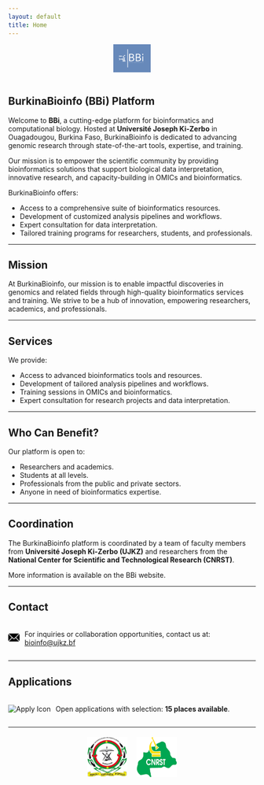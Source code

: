 ```yaml
---
layout: default
title: Home
---
```


<div style="display:flex; justify-content: center;">
  <img src="docs/public/BBi_logo.png" style="width: 15%; height: auto;" alt="BBi Logo">
</div>

<br/>

## BurkinaBioinfo (BBi) Platform

Welcome to **BBi**, a cutting-edge platform for bioinformatics and computational biology. Hosted at **Université Joseph Ki-Zerbo** in Ouagadougou, Burkina Faso, BurkinaBioinfo is dedicated to advancing genomic research through state-of-the-art tools, expertise, and training.  

Our mission is to empower the scientific community by providing bioinformatics solutions that support biological data interpretation, innovative research, and capacity-building in OMICs and bioinformatics.

BurkinaBioinfo offers:  
- Access to a comprehensive suite of bioinformatics resources.  
- Development of customized analysis pipelines and workflows.  
- Expert consultation for data interpretation.  
- Tailored training programs for researchers, students, and professionals.  

---

## **Mission**
At BurkinaBioinfo, our mission is to enable impactful discoveries in genomics and related fields through high-quality bioinformatics services and training. We strive to be a hub of innovation, empowering researchers, academics, and professionals.

---

## **Services**
We provide:  
- Access to advanced bioinformatics tools and resources.  
- Development of tailored analysis pipelines and workflows.  
- Training sessions in OMICs and bioinformatics.  
- Expert consultation for research projects and data interpretation.

---

## **Who Can Benefit?**

Our platform is open to:  
- Researchers and academics.  
- Students at all levels.  
- Professionals from the public and private sectors.  
- Anyone in need of bioinformatics expertise.

---

## **Coordination**
The BurkinaBioinfo platform is coordinated by a team of faculty members from **Université Joseph Ki-Zerbo (UJKZ)** and researchers from the **National Center for Scientific and Technological Research (CNRST)**.

More information is available on the BBi website.

---

## **Contact**
<div style="display: flex; align-items: center; margin-top: 20px;">
  <div style="margin-right: 10px;">
    <img src="public/icon_email-5.png" alt="Email Icon" style="width: 24px; height: auto;">
  </div>
  <div>
    <p>For inquiries or collaboration opportunities, contact us at:  
      <a href="mailto:bioinfo@ujkz.bf">bioinfo@ujkz.bf</a>
    </p>
  </div>
</div>

---

## **Applications**
<div style="display: flex; align-items: center; margin-top: 20px;">
  <div style="margin-right: 10px;">
    <img src="public/icon_apply-5.png" alt="Apply Icon" style="width: 24px; height: auto;">
  </div>
  <div>
    <p>Open applications with selection: <strong>15 places available</strong>.</p>
  </div>
</div>

---

<div style="display: flex; justify-content: center; margin-top: 20px;">
  <img src="docs/public/logo_ujkz.jpeg" style="width: 16%; margin: 0 10px;" alt="UJKZ Logo">
  <img src="docs/public/logo_cnsrt.png" style="width: 16%; margin: 0 10px;" alt="CNRST Logo">
</div>
